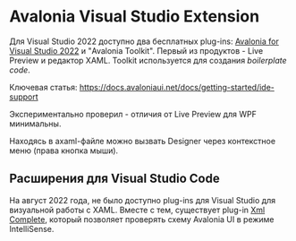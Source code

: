 # Avalonia Visual Studio Extension

Для Visual Studio 2022 доступно два бесплатных plug-ins: [Avalonia for Visual Studio 2022](https://marketplace.visualstudio.com/items?itemName=AvaloniaTeam.AvaloniaVS) и "Avalonia Toolkit".  Первый из продуктов - Live Preview и редактор XAML. Toolkit используется для создания _boilerplate code_.

Ключевая статья: https://docs.avaloniaui.net/docs/getting-started/ide-support

Экспериментально проверил - отличия от Live Preview для WPF минимальны.

Находясь в axaml-файле можно вызвать Designer через контекстное меню (права кнопка мыши).

## Расширения для Visual Studio Code

На август 2022 года, не было доступно plug-ins для Visual Studio для визуальной работы с XAML. Вместе с тем, существует plug-in [Xml Complete](https://marketplace.visualstudio.com/items?itemName=rogalmic.vscode-xml-complete), который позволяет проверять схему Avalonia UI в режиме IntelliSense.
